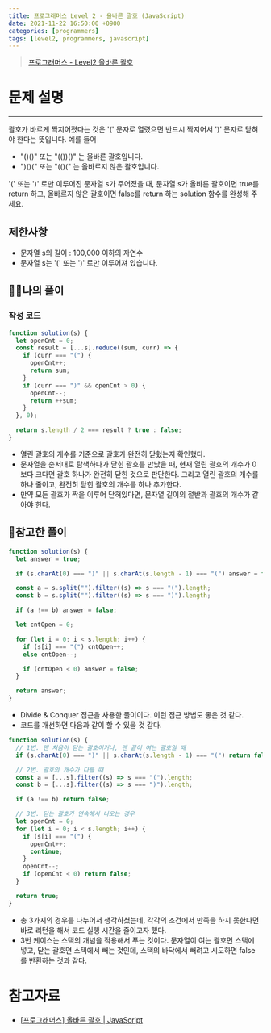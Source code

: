 ```yaml
---
title: 프로그래머스 Level 2 - 올바른 괄호 (JavaScript)
date: 2021-11-22 16:50:00 +0900
categories: [programmers]
tags: [level2, programmers, javascript]
---
```


> [프로그래머스 - Level2 올바른 괄호](https://programmers.co.kr/learn/courses/30/lessons/12909)

# 문제 설명

---

괄호가 바르게 짝지어졌다는 것은 '(' 문자로 열렸으면 반드시 짝지어서 ')' 문자로 닫혀야 한다는 뜻입니다. 예를 들어

- "()()" 또는 "(())()" 는 올바른 괄호입니다.
- ")()(" 또는 "(()(" 는 올바르지 않은 괄호입니다.

'(' 또는 ')' 로만 이루어진 문자열 s가 주어졌을 때, 문자열 s가 올바른 괄호이면 true를 return 하고, 올바르지 않은 괄호이면 false를 return 하는 solution 함수를 완성해 주세요.

## 제한사항

- 문자열 s의 길이 : 100,000 이하의 자연수
- 문자열 s는 '(' 또는 ')' 로만 이루어져 있습니다.

## 🙋‍♂️나의 풀이

### 작성 코드

```javascript
function solution(s) {
  let openCnt = 0;
  const result = [...s].reduce((sum, curr) => {
    if (curr === "(") {
      openCnt++;
      return sum;
    }
    if (curr === ")" && openCnt > 0) {
      openCnt--;
      return ++sum;
    }
  }, 0);

  return s.length / 2 === result ? true : false;
}
```

- 열린 괄호의 개수를 기준으로 괄호가 완전히 닫혔는지 확인했다.
- 문자열을 순서대로 탐색하다가 닫힌 괄호를 만났을 때, 현재 열린 괄호의 개수가 0보다 크다면 괄호 하나가 완전히 닫힌 것으로 판단한다. 그리고 열린 괄호의 개수를 하나 줄이고, 완전히 닫힌 괄호의 개수를 하나 추가한다.
- 만약 모든 괄호가 짝을 이루어 닫혀있다면, 문자열 길이의 절반과 괄호의 개수가 같아야 한다.

## 👀참고한 풀이

```javascript
function solution(s) {
  let answer = true;

  if (s.charAt(0) === ")" || s.charAt(s.length - 1) === "(") answer = false;

  const a = s.split("").filter((s) => s === "(").length;
  const b = s.split("").filter((s) => s === ")").length;

  if (a !== b) answer = false;

  let cntOpen = 0;

  for (let i = 0; i < s.length; i++) {
    if (s[i] === "(") cntOpen++;
    else cntOpen--;

    if (cntOpen < 0) answer = false;
  }

  return answer;
}
```

- Divide & Conquer 접근을 사용한 풀이이다. 이런 접근 방법도 좋은 것 같다.
- 코드를 개선하면 다음과 같이 할 수 있을 것 같다.

```javascript
function solution(s) {
  // 1번. 맨 처음이 닫는 괄호이거나, 맨 끝이 여는 괄호일 때
  if (s.charAt(0) === ")" || s.charAt(s.length - 1) === "(") return false;

  // 2번. 괄호의 개수가 다를 때
  const a = [...s].filter((s) => s === "(").length;
  const b = [...s].filter((s) => s === ")").length;

  if (a !== b) return false;

  // 3번. 닫는 괄호가 연속해서 나오는 경우
  let openCnt = 0;
  for (let i = 0; i < s.length; i++) {
    if (s[i] === "(") {
      openCnt++;
      continue;
    }
    openCnt--;
    if (openCnt < 0) return false;
  }

  return true;
}
```

- 총 3가지의 경우를 나누어서 생각하셨는데, 각각의 조건에서 만족을 하지 못한다면 바로 리턴을 해서 코드 실행 시간을 줄이고자 했다.
- 3번 케이스는 스택의 개념을 적용해서 푸는 것이다. 문자열이 여는 괄호면 스택에 넣고, 닫는 괄호면 스택에서 빼는 것인데, 스택의 바닥에서 빼려고 시도하면 false 를 반환하는 것과 같다.

# 참고자료

- [[프로그래머스] 올바른 괄호 | JavaScript](https://onlydev.tistory.com/73)

